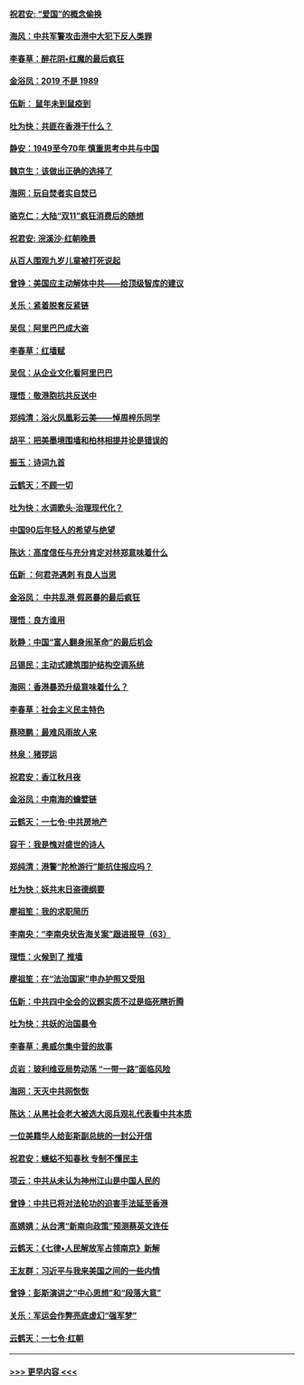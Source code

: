 #### [祝君安: “爱国”的概念偷换](../pages/nsc993/n11659706.md?t=11161733) 
#### [海风：中共军警攻击港中大犯下反人类罪](../pages/nsc993/n11659632.md?t=11161733) 
#### [李春草：醉花阴•红魔的最后疯狂](../pages/nsc993/n11659287.md?t=11161733) 
#### [金浴凤：2019 不是 1989](../pages/nsc993/n11657663.md?t=11161733) 
#### [伍新： 鼠年未到鼠疫到](../pages/nsc993/n11655098.md?t=11161733) 
#### [吐为快：共匪在香港干什么？](../pages/nsc993/n11654891.md?t=11161733) 
#### [静安：1949至今70年 慎重思考中共与中国](../pages/nsc993/n11651244.md?t=11161733) 
#### [魏京生：该做出正确的选择了](../pages/nsc993/n11653084.md?t=11161733) 
#### [海网：玩自焚者实自焚已](../pages/nsc993/n11652423.md?t=11161733) 
#### [骆克仁：大陆“双11”疯狂消费后的随想](../pages/nsc993/n11652305.md?t=11161733) 
#### [祝君安: 浣溪沙·红朝晚景](../pages/nsc993/n11652258.md?t=11161733) 
#### [从百人围观九岁儿童被打死说起](../pages/nsc993/n11651030.md?t=11161733) 
#### [曾铮：美国应主动解体中共——给顶级智库的建议](../pages/nsc993/n11649888.md?t=11161733) 
#### [关乐：紧着脱套反紧链](../pages/nsc993/n11649069.md?t=11161733) 
#### [吴侃：阿里巴巴成大盗](../pages/nsc993/n11645523.md?t=11161733) 
#### [李春草：红墙赋](../pages/nsc993/n11646389.md?t=11161733) 
#### [吴侃：从企业文化看阿里巴巴](../pages/nsc993/n11645476.md?t=11161733) 
#### [理悟：敬港胞抗共反送中](../pages/nsc993/n11645466.md?t=11161733) 
#### [郑纯清：浴火凤凰彩云美——悼周梓乐同学](../pages/nsc993/n11645155.md?t=11161733) 
#### [胡平：把美墨境围墙和柏林相提并论是错误的](../pages/nsc993/n11645134.md?t=11161733) 
#### [振玉：诗词九首](../pages/nsc993/n11644081.md?t=11161733) 
#### [云鹤天：不顾一切](../pages/nsc993/n11643508.md?t=11161733) 
#### [吐为快：水调歌头·治理现代化？](../pages/nsc993/n11643485.md?t=11161733) 
#### [中国90后年轻人的希望与绝望](../pages/nsc993/n11642317.md?t=11161733) 
#### [陈达：高度信任与充分肯定对林郑意味着什么](../pages/nsc993/n11641441.md?t=11161733) 
#### [伍新 ：何君尧遇刺 有良人当思](../pages/nsc993/n11641503.md?t=11161733) 
#### [金浴凤： 中共乱港  假恶暴的最后疯狂](../pages/nsc993/n11641495.md?t=11161733) 
#### [理悟：良方谁用](../pages/nsc993/n11641463.md?t=11161733) 
#### [耿静：中国“富人翻身闹革命”的最后机会](../pages/nsc993/n11640655.md?t=11161733) 
#### [吕锡民：主动式建筑围护结构空调系统](../pages/nsc993/n11640168.md?t=11161733) 
#### [海网：香港暴恐升级意味着什么？](../pages/nsc993/n11635904.md?t=11161733) 
#### [李春草：社会主义民主特色](../pages/nsc993/n11634657.md?t=11161733) 
#### [蔡晓鹏：最难风雨故人来](../pages/nsc993/n11633145.md?t=11161733) 
#### [林泉：猪猡运](../pages/nsc993/n11631469.md?t=11161733) 
#### [祝君安：香江秋月夜](../pages/nsc993/n11631440.md?t=11161733) 
#### [金浴凤：中南海的蟾嬖链](../pages/nsc993/n11631290.md?t=11161733) 
#### [云鹤天：一七令·中共房地产](../pages/nsc993/n11630084.md?t=11161733) 
#### [容干：我是愧对盛世的诗人](../pages/nsc993/n11630059.md?t=11161733) 
#### [郑纯清：港警“陀枪游行”能抗住报应吗？](../pages/nsc993/n11629999.md?t=11161733) 
#### [吐为快：妖共末日盗德纲要](../pages/nsc993/n11628610.md?t=11161733) 
#### [廖祖笙：我的求职简历](../pages/nsc993/n11628492.md?t=11161733) 
#### [李南央：“李南央状告海关案”跟进报导（63）](../pages/nsc993/n11627039.md?t=11161733) 
#### [理悟：火候到了 推墙](../pages/nsc993/n11626917.md?t=11161733) 
#### [廖祖笙：在“法治国家”申办护照又受阻](../pages/nsc993/n11626500.md?t=11161733) 
#### [伍新：中共四中全会的议题实质不过是临死瞎折腾](../pages/nsc993/n11621774.md?t=11161733) 
#### [吐为快：共妖的治国暴令](../pages/nsc993/n11621401.md?t=11161733) 
#### [李春草：奥威尔集中营的故事](../pages/nsc993/n11621373.md?t=11161733) 
#### [贞岩：玻利维亚局势动荡 “一带一路”面临风险](../pages/nsc993/n11619480.md?t=11161733) 
#### [海网：天灭中共网恢恢](../pages/nsc993/n11618261.md?t=11161733) 
#### [陈达：从黑社会老大被选大阅兵观礼代表看中共本质](../pages/nsc993/n11618229.md?t=11161733) 
#### [一位美籍华人给彭斯副总统的一封公开信](../pages/nsc993/n11616906.md?t=11161733) 
#### [祝君安：蟪蛄不知春秋  专制不懂民主](../pages/nsc993/n11616882.md?t=11161733) 
#### [项云：中共从未认为神州江山是中国人民的](../pages/nsc993/n11616763.md?t=11161733) 
#### [曾铮：中共已将对法轮功的迫害手法延至香港](../pages/nsc993/n11616561.md?t=11161733) 
#### [高婧婧：从台湾“新南向政策”预测蔡英文连任](../pages/nsc993/n11616518.md?t=11161733) 
#### [云鹤天：《七律▪人民解放军占领南京》新解](../pages/nsc993/n11616490.md?t=11161733) 
#### [王友群：习近平与我来美国之间的一些内情](../pages/nsc993/n11615052.md?t=11161733) 
#### [曾铮：彭斯演讲之“中心思想”和“段落大意”](../pages/nsc993/n11615020.md?t=11161733) 
#### [关乐：军运会作弊亮底虚幻“强军梦”](../pages/nsc993/n11615008.md?t=11161733) 
#### [云鹤天：一七令‧红朝](../pages/nsc993/n11615000.md?t=11161733) 

----
#### [ >>> 更早内容 <<< ](../indexes/nsc993-earlier.md)
